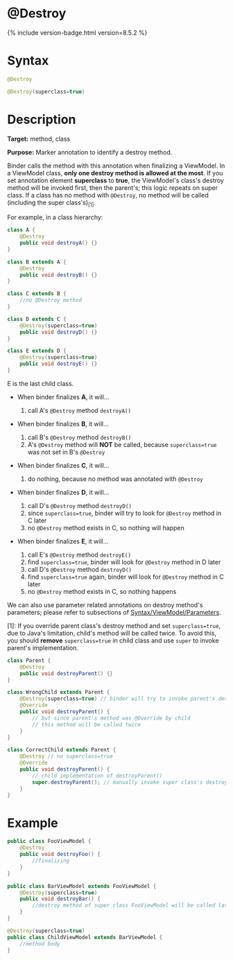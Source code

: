 # @Destroy

{% include version-badge.html version=8.5.2 %}

Syntax
======

```java
@Destroy

@Destroy(superclass=true)
```

Description
===========

**Target:** method, class

**Purpose:** Marker annotation to identify a destroy method.

Binder calls the method with this annotation when finalizing a ViewModel. In a ViewModel class, **only one destroy method is allowed at the most**. If you set annotation element **superclass** to **true**, the ViewModel's class's destroy method will be invoked first, then the parent's; this logic repeats on super class. If a class has no method with `@Destroy`, no method will be called (including the super class's)<sub>[1]</sub>.

For example, in a class hierarchy:
```java
class A {
	@Destroy
	public void destroyA() {}
}

class B extends A {
	@Destroy
	public void destroyB() {}
}

class C extends B {
	//no @Destroy method
}

class D extends C {
	@Destroy(superclass=true)
	public void destroyD() {}
}

class E extends D {
	@Destroy(superclass=true)
	public void destroyE() {}
}
```

E is the last child class.

- When binder finalizes **A**, it will...
	1. call A's `@Destroy` method `destroyA()`

- When binder finalizes **B**, it will...
	1. call B's `@Destroy` method `destroyB()`
	2. A's `@Destroy` method will **NOT** be called, because `superclass=true` was not set in B's `@Destroy`

- When binder finalizes **C**, it will...
	1. do nothing, because no method was annotated with `@Destroy`

- When binder finalizes **D**, it will...
	1. call D's `@Destroy` method `destroyD()`
	2. since `superclass=true`, binder will try to look for `@Destroy` method in C later
	3. no `@Destroy` method exists in C, so nothing will happen

- When binder finalizes **E**, it will...
	1. call E's `@Destroy` method `destroyE()`
	2. find `superclass=true`, binder will look for `@Destroy` method in D later
	3. call D's `@Destroy` method `destroyD()`
	4. find `superclass=true` again, binder will look for `@Destroy` method in C later
	5. no `@Destroy` method exists in C, so nothing happens

We can also use parameter related annotations on destroy method's parameters; please refer to subsections of [Syntax/ViewModel/Parameters](./parameters).

[1]: If you override parent class's destroy method and set `superclass=true`, due to Java's limitation, child's method will be called twice. To avoid this, you should **remove** `superclass=true` in child class and use `super` to invoke parent's implementation.
```java
class Parent {
	@Destroy
	public void destroyParent() {}
}

class WrongChild extends Parent {
	@Destroy(superclass=true) // binder will try to invoke parent's destroyParent()
	@Override
	public void destroyParent() {
		// but since parent's method was @Override by child
		// this method will be called twice
	}
}

class CorrectChild extends Parent {
	@Destroy // no superclass=true
	@Override
	public void destroyParent() {
		// child implementation of destroyParent()
		super.destroyParent(); // manually invoke super class's destroyParent() later
	}
}
```

Example
=======
```java
public class FooViewModel {
    @Destroy
    public void destroyFoo() {
        //finalizing
    }
}

public class BarViewModel extends FooViewModel {
    @Destroy(superclass=true)
    public void destroyBar() {
        //destroy method of super class FooViewModel will be called later.
    }
}

@Destroy(superclass=true)
public class ChildViewModel extends BarViewModel {
	//method body
}
```
